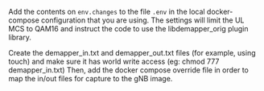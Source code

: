 Add the contents on `env.changes` to the file `.env` in the local docker-compose configuration that you are using. The settings will limit the UL MCS to QAM16 and instruct the code to use the libdemapper_orig plugin library.

Create the demapper_in.txt and demapper_out.txt files (for example, using touch) and make sure it has world write access (eg: chmod 777 demapper_in.txt)
Then, add the docker compose override file in order to map the in/out files for capture to the gNB image.